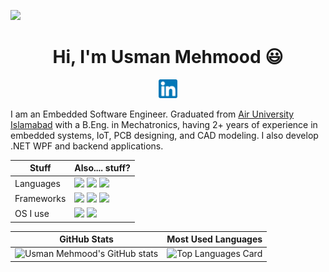 ![](header.png)

<h1 align="center">Hi, I'm Usman Mehmood 😃</h1>

<p align='center'>
<a href="https://www.linkedin.com/in/usmanmehmood55/"><img height="30" src="linkedin.png"></a>
</p>

I am an Embedded Software Engineer. Graduated from [Air University Islamabad](https://www.au.edu.pk/) with a B.Eng. in Mechatronics, having 2+ years of experience in embedded systems, IoT, PCB designing, and CAD modeling. I also develop .NET WPF and backend applications.

<p align='center'>

| Stuff  | Also.... stuff? |
| --- | --- |
| Languages | ![](https://img.shields.io/badge/C-00599C?style=for-the-badge&logo=c&logoColor=white) ![](https://img.shields.io/badge/C%2B%2B-00599C?style=for-the-badge&logo=c%2B%2B&logoColor=white) ![](https://img.shields.io/badge/C%23-239120?style=for-the-badge&logo=c-sharp&logoColor=white)|
| Frameworks  | ![](https://img.shields.io/badge/espressif-E7352C?style=for-the-badge&logo=espressif&logoColor=white) ![](https://img.shields.io/badge/Raspberry%20Pi-A22846?style=for-the-badge&logo=Raspberry%20Pi&logoColor=white) ![](https://img.shields.io/badge/Arduino-00979D?style=for-the-badge&logo=Arduino&logoColor=white) |
| OS I use  | ![](https://img.shields.io/badge/Windows-0078D6?style=for-the-badge&logo=windows&logoColor=white) ![](https://img.shields.io/badge/Zorin%20OS-0CC1F3?style=for-the-badge&logo=zorin&logoColor=white) |


| GitHub Stats | Most Used Languages |
| ------------- | ------------- |
| ![Usman Mehmood's GitHub stats](https://github-readme-stats.vercel.app/api?username=usmanmehmood55&show_icons=true&theme=merko) | ![Top Languages Card](https://github-readme-stats.vercel.app/api/top-langs/?username=usmanmehmood55&theme=merko) |
</p>